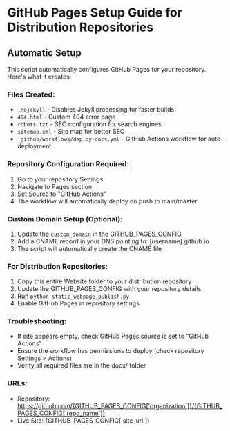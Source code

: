 # GitHub Pages Setup Guide for Distribution Repositories

## Automatic Setup
This script automatically configures GitHub Pages for your repository. Here's what it creates:

### Files Created:
- `.nojekyll` - Disables Jekyll processing for faster builds
- `404.html` - Custom 404 error page
- `robots.txt` - SEO configuration for search engines
- `sitemap.xml` - Site map for better SEO
- `.github/workflows/deploy-docs.yml` - GitHub Actions workflow for auto-deployment

### Repository Configuration Required:
1. Go to your repository Settings
2. Navigate to Pages section
3. Set Source to "GitHub Actions"
4. The workflow will automatically deploy on push to main/master

### Custom Domain Setup (Optional):
1. Update the `custom_domain` in the GITHUB_PAGES_CONFIG
2. Add a CNAME record in your DNS pointing to: [username].github.io
3. The script will automatically create the CNAME file

### For Distribution Repositories:
1. Copy this entire Website folder to your distribution repository
2. Update the GITHUB_PAGES_CONFIG with your repository details
3. Run `python static_webpage_publish.py`
4. Enable GitHub Pages in repository settings

### Troubleshooting:
- If site appears empty, check GitHub Pages source is set to "GitHub Actions"
- Ensure the workflow has permissions to deploy (check repository Settings > Actions)
- Verify all required files are in the docs/ folder

### URLs:
- Repository: https://github.com/{GITHUB_PAGES_CONFIG['organization']}/{GITHUB_PAGES_CONFIG['repo_name']}
- Live Site: {GITHUB_PAGES_CONFIG['site_url']}
